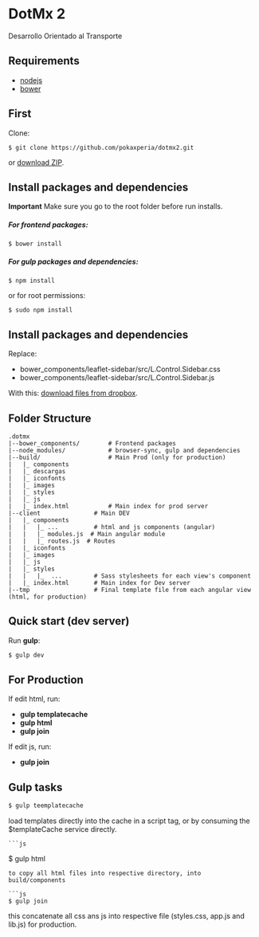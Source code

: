 DotMx 2
====================
Desarrollo Orientado al Transporte

Requirements
-------
- [nodejs](https://nodejs.org/)
- [bower](http://bower.io/#install-bower)

First
-------
Clone:

```
$ git clone https://github.com/pokaxperia/dotmx2.git
```

or [download ZIP](https://github.com/pokaxperia/dotmx2/archive/master.zip).


Install packages and dependencies
-------
**Important** Make sure you go to the root folder before run installs.
##### For frontend packages:
```
$ bower install
```
##### For gulp packages and dependencies:
```
$ npm install
```
or for root permissions:
```
$ sudo npm install
```

Install packages and dependencies
-------
Replace:
- bower_components/leaflet-sidebar/src/L.Control.Sidebar.css
- bower_components/leaflet-sidebar/src/L.Control.Sidebar.js

With this:
[download files from dropbox](https://www.dropbox.com/home/leaflet).


Folder Structure
-------
```
.dotmx
|--bower_components/        # Frontend packages
|--node_modules/            # browser-sync, gulp and dependencies
|--build/                   # Main Prod (only for production)
|   |_ components
|   |_ descargas
|   |_ iconfonts
|   |_ images
|   |_ styles
|   |_ js
|   |_ index.html           # Main index for prod server
|--client               # Main DEV
|   |_ components
|   |   |_ ...          # html and js components (angular)
|   |   |_ modules.js  # Main angular module
|   |   |_ routes.js  # Routes
|   |_ iconfonts
|   |_ images
|   |_ js
|   |_ styles
|   |   |_  ...         # Sass stylesheets for each view's component 
|   |_ index.html       # Main index for Dev server
|--tmp                  # Final template file from each angular view (html, for production)
```

Quick start (dev server)
-------
Run **gulp**:
```js
$ gulp dev
```
For Production
-------
If edit html, run:
- **gulp templatecache**
- **gulp html**
- **gulp join**


If edit js, run:
- **gulp join**

Gulp tasks
-------
  ```js
  $ gulp teemplatecache
  ```
  load templates directly into the cache in a script tag, or by consuming the $templateCache service directly.
  
    ```js
  $ gulp html
  ```
  to copy all html files into respective directory, into build/components

  ```js
  $ gulp join
  ```
  this concatenate all css ans js into respective file (styles.css, app.js and lib.js) for production.
